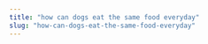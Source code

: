 ```yaml
---
title: "how can dogs eat the same food everyday"
slug: "how-can-dogs-eat-the-same-food-everyday"
---
```


